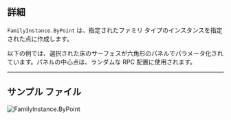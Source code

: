 ## 詳細
`FamilyInstance.ByPoint` は、指定されたファミリ タイプのインスタンスを指定された点に作成します。

以下の例では、選択された床のサーフェスが六角形のパネルでパラメータ化されています。パネルの中心点は、ランダムな RPC 配置に使用されます。
___
## サンプル ファイル

![FamilyInstance.ByPoint](./Revit.Elements.FamilyInstance.ByPoint_img.jpg)
